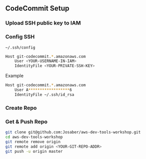 ## CodeCommit Setup

### Upload SSH public key to IAM

### Config SSH

`~/.ssh/config`

```bash
Host git-codecommit.*.amazonaws.com
    User <YOUR-USERNAME-IN-IAM>
    IdentityFile <YOUR-PRIVATE-SSH-KEY>
```

Example

```bash
Host git-codecommit.*.amazonaws.com
    User A******************6
    IdentityFile ~/.ssh/id_rsa
```

### Create Repo

### Get & Push Repo

```bash
git clone git@github.com:Josaber/aws-dev-tools-workshop.git
cd aws-dev-tools-workshop
git remote remove origin
git remote add origin <YOUR-GIT-REPO-ADDR>
git push -u origin master
```
